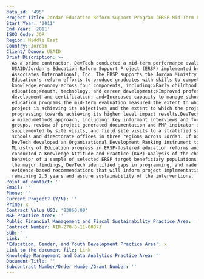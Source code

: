 ```yaml
---
data_id: '495'
Project Title: Jordan Education Reform Support Program (ERSP Mid-Term Evaluation)
Start Year: '2011'
End Year: '2011'
ISO3 Code: JOR
Region: Middle East
Country: Jordan
Client/ Donor: USAID
Brief Discription: >-
  As a prime contractor, DevTech conducted a mid-term performance evaluation of
  USAID/Jordan's Education Reform Support Project (ERSP) implemented by Creative
  Associates International, Inc. The ERSP supports the Jordan Ministry of
  Education's reform efforts to produce graduates with skills to compete in a
  knowledge economy across four components, including:>Early childhood
  education;>Youth, technology, and career development;>Improved professional
  development and certification; and>Increased capacity to manage school-based
  education programs.The mid-term evaluation measured the extent to which the
  project is achieving its objectives and the extent to which the project is
  progressing towards achieving its higher level impact results.DevTech utilized
  a mixed-methods approach, including: key informant interviews and focus
  groups, review of project-generated documentation and PMP indicator data
  supplemented by site visits, and field site visits to a stratified sample of
  schools and directorate offices in three regions across Jordan. Of note,
  DevTech developed an Organizational Development Ranking instrument to track
  Ministry of Education progress in ERSP-fostered education reforms and
  conducted a Knowledge Attitude and Practice (KAP) Analysis of the changes in
  behavior of a sample of selected ERSP target beneficiary populations.Based on
  the major findings, DevTech identified gaps in programming, and made
  evidence-based recommendations that will inform project implementation for the
  remaining 2.5 years and assure sustainability of the interventions.
Point of contact: ''
Email: ''
Phone: ''
Current Project? (Y/N): ''
Prime: x
Contract Value USD: '83860.00'
M&E Practice Area: ''
Public Financial Management and Fiscal Sustainability Practice Area: ''
Contract Number: AID-278-O-11-00073
Sub: ''
Link: ''
'Education, Gender, and Youth Development Practice Area': x
Link to the document file: Link
Knowledge Management and Data Analytics Practice Area: ''
Document Title: ''
Subcontract Number/Order Number/Grant Number: ''
---
```

